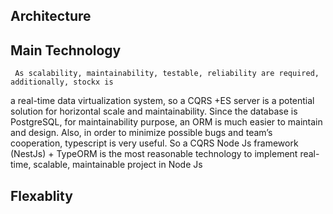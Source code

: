 ## Architecture
  
  ## Main Technology
     As scalability, maintainability, testable, reliability are required, additionally, stockx is 
   a real-time data virtualization system, so a CQRS +ES server is a potential solution for horizontal scale and maintainability. 
   Since the database is PostgreSQL, for maintainability purpose, an ORM is much easier to maintain and design. Also, 
   in order to minimize possible bugs and team’s cooperation, typescript is very useful.
   So a CQRS Node Js framework (NestJs) + TypeORM is the most reasonable technology to implement real-time, scalable, maintainable 
   project in Node Js

   
   ## Flexablity
   
   
